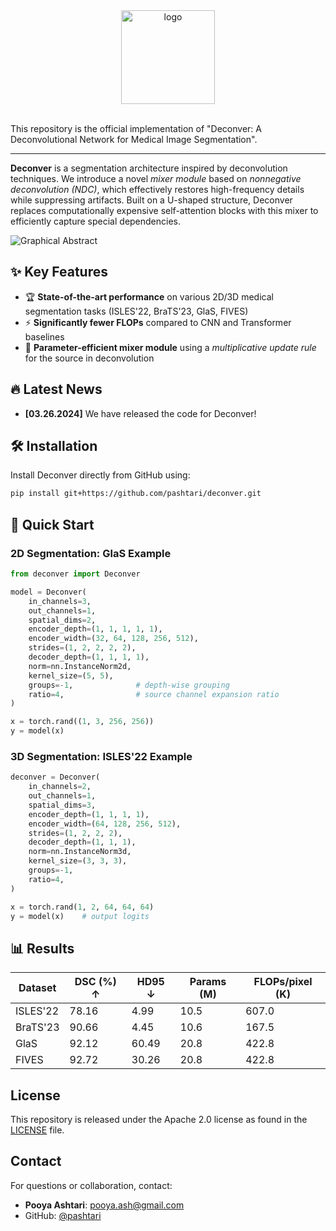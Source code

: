 <div align="center">
<img src="https://drive.google.com/uc?export=view&id=1hqIEo_SsjTLFgoA2Mv8ODDrdEUkF3awv" alt="logo" height="150"></img>
</div>
<br>

This repository is the official implementation of "Deconver: A Deconvolutional Network for Medical Image Segmentation".

--- 

**Deconver** is a segmentation architecture inspired by deconvolution techniques. We introduce a novel *mixer module* based on *nonnegative deconvolution (NDC)*, which effectively restores high-frequency details while suppressing artifacts. Built on a U-shaped structure, Deconver replaces computationally expensive self-attention blocks with this mixer to efficiently capture special dependencies.

![Graphical Abstract](https://drive.google.com/uc?export=view&id=1WhNf_Sbbe5BtfA2c1MMUU2-5KxPRYTAt)


## ✨ Key Features

- 🏆 **State-of-the-art performance** on various 2D/3D medical segmentation tasks (ISLES'22, BraTS'23, GlaS, FIVES)
- ⚡ **Significantly fewer FLOPs** compared to CNN and Transformer baselines
- 🧠 **Parameter-efficient mixer module** using a *multiplicative update rule* for the source in deconvolution


## 🔥 Latest News

- **[03.26.2024]** We have released the code for Deconver!


## 🛠️ Installation

Install Deconver directly from GitHub using:

```bash
pip install git+https://github.com/pashtari/deconver.git
```


## 🚀 Quick Start

### 2D Segmentation: GlaS Example

```python
from deconver import Deconver

model = Deconver(
    in_channels=3,
    out_channels=1,
    spatial_dims=2,
    encoder_depth=(1, 1, 1, 1, 1),
    encoder_width=(32, 64, 128, 256, 512),
    strides=(1, 2, 2, 2, 2),
    decoder_depth=(1, 1, 1, 1),
    norm=nn.InstanceNorm2d,
    kernel_size=(5, 5),
    groups=-1,              # depth-wise grouping
    ratio=4,                # source channel expansion ratio
)

x = torch.rand((1, 3, 256, 256))
y = model(x) 
```

### 3D Segmentation: ISLES'22 Example

```python
deconver = Deconver(
    in_channels=2,
    out_channels=1,
    spatial_dims=3,
    encoder_depth=(1, 1, 1, 1),
    encoder_width=(64, 128, 256, 512),
    strides=(1, 2, 2, 2),
    decoder_depth=(1, 1, 1),
    norm=nn.InstanceNorm3d,
    kernel_size=(3, 3, 3),
    groups=-1,
    ratio=4, 
)

x = torch.rand(1, 2, 64, 64, 64)
y = model(x)    # output logits
```


## 📊 Results

| Dataset       | DSC (%) ↑ | HD95 ↓ | Params (M) | FLOPs/pixel (K) |
|---------------|-----------|--------|------------|-----------------|
| ISLES'22      | 78.16     | 4.99   | 10.5       | 607.0           |
| BraTS'23      | 90.66     | 4.45   | 10.6       | 167.5           |
| GlaS          | 92.12     | 60.49  | 20.8       | 422.8           |
| FIVES         | 92.72     | 30.26  | 20.8       | 422.8           |


## License

This repository is released under the Apache 2.0 license as found in the [LICENSE](LICENSE) file.


## Contact

For questions or collaboration, contact:  
- **Pooya Ashtari**: [pooya.ash@gmail.com](mailto:pooya.ash@gmail.com)  
- GitHub: [@pashtari](https://github.com/pashtari)  